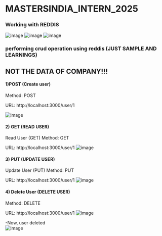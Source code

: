 # MASTERSINDIA_INTERN_2025
### Working with REDDIS 
![image](https://github.com/user-attachments/assets/ed7386cf-7eba-4445-b016-7df5a5dd6cc0)
![image](https://github.com/user-attachments/assets/34ee0242-7057-4f38-99c0-9fbf83b199ca)
![image](https://github.com/user-attachments/assets/826ea04f-ae65-40aa-b2b9-52689b8790bb)


### performing crud operation using reddis (JUST SAMPLE AND LEARNINGS)
## NOT THE DATA OF COMPANY!!!
#### 1)POST (Create user)
Method: POST

URL: http://localhost:3000/user/1

![image](https://github.com/user-attachments/assets/b46417e6-156e-47be-bfda-23ec0133236c)
#### 2) GET (READ USER)
Read User (GET)
Method: GET

URL: http://localhost:3000/user/1
![image](https://github.com/user-attachments/assets/79d19faf-e07a-4e48-ac3f-eacbb975b0da)
#### 3) PUT (UPDATE USER)
Update User (PUT)
Method: PUT

URL: http://localhost:3000/user/1
![image](https://github.com/user-attachments/assets/946d37b5-8077-41e7-869e-1d9eab452471)
#### 4) Delete User (DELETE USER)
Method: DELETE

URL: http://localhost:3000/user/1
![image](https://github.com/user-attachments/assets/da76e13c-e32d-42b6-8a4d-2d2638cef1d8)


-Now, user deleted<br>
![image](https://github.com/user-attachments/assets/0629be5c-dcdd-4c75-9df2-60fe9314974e)





